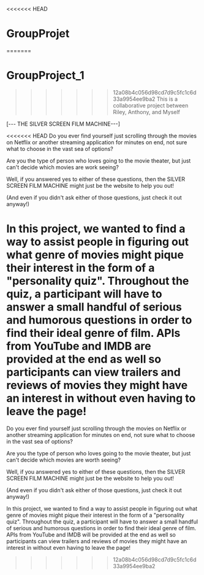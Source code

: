 <<<<<<< HEAD
# GroupProjet
=======
# GroupProject_1
>>>>>>> 12a08b4c056d98cd7d9c5fc1c6d33a9954ee9ba2
This is a collaborative project between Riley, Anthony, and Myself

[--- THE SILVER SCREEN FILM MACHINE---]

<<<<<<< HEAD
Do you ever find yourself just scrolling through the movies on Netflix or another streaming application for minutes on end, not sure what to choose in the vast sea of options?

Are you the type of person who loves going to the movie theater, but just can't decide which movies are work seeing?

Well, if you answered yes to either of these questions, then the SILVER SCREEN FILM MACHINE might just be the website to help you out!

(And even if you didn't ask either of those questions, just check it out anyway!)

In this project, we wanted to find a way to assist people in figuring out what genre of movies might pique their interest in the form of a "personality quiz". Throughout the quiz, a participant will have to answer a small handful of serious and humorous questions in order to find their ideal genre of film. APIs from YouTube and IMDB are provided at the end as well so participants can view trailers and reviews of movies they might have an interest in without even having to leave the page!
=======
   Do you ever find yourself just scrolling through the movies on Netflix or another streaming application for minutes on end, not sure what to choose in the vast sea of options?
   
   
   Are you the type of person who loves going to the movie theater, but just can't decide which movies are worth seeing?
   
   Well, if you answered yes to either of these questions, then the SILVER SCREEN FILM MACHINE might just be the website to help you out!
   
   (And even if you didn't ask either of those questions, just check it out anyway!)
   


   In this project, we wanted to find a way to assist people in figuring out what genre of movies might pique their interest in the form of a "personality quiz".
   Throughout the quiz, a participant will have to answer a small handful of serious and humorous questions in order to find their ideal genre of film.
   APIs from YouTube and IMDB will be provided at the end as well so participants can view trailers and reviews of movies they might have an interest in without
   even having to leave the page!
   
   
>>>>>>> 12a08b4c056d98cd7d9c5fc1c6d33a9954ee9ba2
